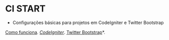 CI START
========

* Configurações básicas para projetos em CodeIgniter e Twitter Bootstrap

[Como funciona](http://www.renanmpimentel.com/ci_start)*.
[CodeIgniter](http://www.codeigniter.com)*.
[Twitter Bootstrap](http://twitter.github.com/bootstrap/)*.
